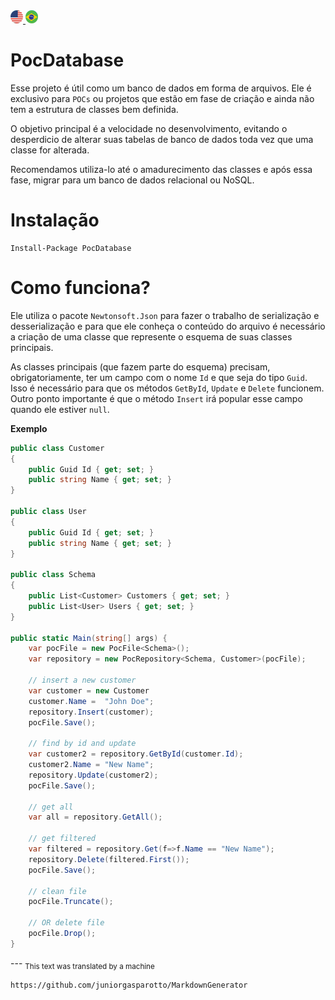 <a href="https://github.com/juniorgasparotto/PocDatabase" rel="Inglês">
  <img alt="Inglês" src="https://github.com/juniorgasparotto/PocDatabase/blob/master/doc/img/en-us.png" />
</a>

<a href="https://github.com/juniorgasparotto/PocDatabase/blob/master/readme-pt-br.md" rel="Português">
  <img alt="Português" src="https://github.com/juniorgasparotto/PocDatabase/blob/master/doc/img/pt-br.png" />
</a>

# PocDatabase

Esse projeto é útil como um banco de dados em forma de arquivos. Ele é exclusivo para `POCs` ou projetos que estão em fase de criação e ainda não tem a estrutura de classes bem definida. 

O objetivo principal é a velocidade no desenvolvimento, evitando o desperdicio de alterar suas tabelas de banco de dados toda vez que uma classe for alterada.

Recomendamos utiliza-lo até o amadurecimento das classes e após essa fase, migrar para um banco de dados relacional ou NoSQL.

# Instalação

```
Install-Package PocDatabase
```

# Como funciona?

Ele utiliza o pacote `Newtonsoft.Json` para fazer o trabalho de serialização e desserialização e para que ele conheça o conteúdo do arquivo é necessário a criação de uma classe que represente o esquema de suas classes principais.

As classes principais (que fazem parte do esquema) precisam, obrigatoriamente, ter um campo com o nome `Id` e que seja do tipo `Guid`. Isso é necessário para que os métodos `GetById`, `Update` e `Delete` funcionem. Outro ponto importante é que o método `Insert` irá popular esse campo quando ele estiver `null`.

**Exemplo**

```csharp
public class Customer
{
    public Guid Id { get; set; }
    public string Name { get; set; }
}

public class User
{
    public Guid Id { get; set; }
    public string Name { get; set; }
}

public class Schema
{
    public List<Customer> Customers { get; set; }
    public List<User> Users { get; set; }
}

public static Main(string[] args) {
    var pocFile = new PocFile<Schema>();
    var repository = new PocRepository<Schema, Customer>(pocFile);

    // insert a new customer
    var customer = new Customer
    customer.Name =  "John Doe";
    repository.Insert(customer);
    pocFile.Save();
    
    // find by id and update
    var customer2 = repository.GetById(customer.Id);
    customer2.Name = "New Name";
    repository.Update(customer2);
    pocFile.Save();

    // get all
    var all = repository.GetAll();

    // get filtered
    var filtered = repository.Get(f=>f.Name == "New Name");
    repository.Delete(filtered.First());
    pocFile.Save();

    // clean file
    pocFile.Truncate();

    // OR delete file
    pocFile.Drop();
}
```

<custom-translation>
  <default>

  </default>

  <language name="en-us">
    ---
    <sub>This text was translated by a machine</sub>

    https://github.com/juniorgasparotto/MarkdownGenerator
  </language>
</custom-translation>